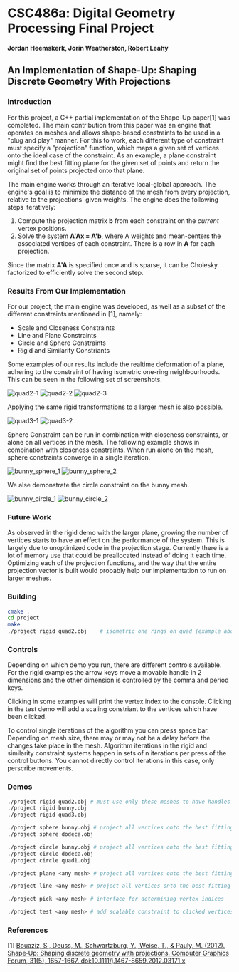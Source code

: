 # CSC486a: Digital Geometry Processing Final Project
**Jordan Heemskerk, Jorin Weatherston, Robert Leahy**
## An Implementation of Shape-Up: Shaping Discrete Geometry With Projections

### Introduction
For this project, a C++ partial implementation of the Shape-Up paper[1] was completed. The main contribution from this paper was an engine that operates on meshes and allows shape-based constraints to be used in a "plug and play" manner. For this to work, each different type of constraint must specify a "projection" function, which maps a given set of vertices onto the ideal case of the constraint. As an example, a plane constraint might find the best fitting plane for the given set of points and return the original set of points projected onto that plane. 

The main engine works through an iterative local-global approach. The engine's goal is to minimize the distance of the mesh from every projection, relative to the projections' given weights. The engine does the following steps iteratively:
 1. Compute the projection matrix **b** from each constraint on the *current* vertex positions.
 2. Solve the system **A'Ax = A'b**, where A weights and mean-centers the associated vertices of each constraint. There is a row in **A** for each projection. 

Since the matrix **A'A** is specified once and is sparse, it can be Cholesky factorized to efficiently solve the second step.

### Results From Our Implementation
For our project, the main engine was developed, as well as a subset of the different constraints mentioned in [1], namely:
* Scale and Closeness Constraints
* Line and Plane Constraints
* Circle and Sphere Constraints
* Rigid and Similarity Constriants

Some examples of our results include the realtime deformation of a plane, adhering to the constraint of having isometric one-ring neighbourhoods. This can be seen in the following set of screenshots.

![quad2-1](https://github.com/jordan-heemskerk/dgp-project/blob/project/project/examples/quad2-1.png "quad2-1")
![quad2-2](https://github.com/jordan-heemskerk/dgp-project/blob/project/project/examples/quad2-2.png "quad2-2")
![quad2-3](https://github.com/jordan-heemskerk/dgp-project/blob/project/project/examples/quad2-3.png "quad2-3")

Applying the same rigid transformations to a larger mesh is also possible. 

![quad3-1](https://github.com/jordan-heemskerk/dgp-project/blob/project/project/examples/quad3-1.png "quad3-1")
![quad3-2](https://github.com/jordan-heemskerk/dgp-project/blob/project/project/examples/quad3-2.png "quad3-2")

Sphere Constraint can be run in combination with closeness constraints, or alone on all vertices in the mesh. The following example shows in combination with closeness constraints. When run alone on the mesh, sphere constraints converge in a single iteration. 

![bunny_sphere_1](https://github.com/jordan-heemskerk/dgp-project/blob/project/project/examples/bunny_sphere_1.png "bunny_sphere_1")
![bunny_sphere_2](https://github.com/jordan-heemskerk/dgp-project/blob/project/project/examples/bunny_sphere_2.png "bunny_sphere_2")

We alse demonstrate the circle constraint on the bunny mesh.

![bunny_circle_1](https://github.com/jordan-heemskerk/dgp-project/blob/project/project/examples/bunny_circle_1.png "bunny_circle_1")
![bunny_circle_2](https://github.com/jordan-heemskerk/dgp-project/blob/project/project/examples/bunny_circle_2.png "bunny_circle_2")


### Future Work
As observed in the rigid demo with the larger plane, growing the number of vertices starts to have an effect on the performance of the system. This is largely due to unoptimized code in the projection stage. Currently there is a lot of memory use that could be preallocated instead of doing it each time. Optimizing each of the projection functions, and the way that the entire projection vector is built would probably help our implementation to run on larger meshes.

### Building

```bash
cmake .
cd project
make
./project rigid quad2.obj    # isometric one rings on quad (example above)
```

### Controls

Depending on which demo you run, there are different controls available. For the rigid examples the arrow keys move a movable handle in 2 dimensions and the other dimension is controlled by the comma and period keys. 

Clicking in some examples will print the vertex index to the console. Clicking in the test demo will add a scaling constriant to the vertices which have been clicked.

To control single iterations of the algorithm you can press space bar. Depending on mesh size, there may or may not be a delay before the changes take place in the mesh. Algorithm iterations in the rigid and similarity constraint systems happen in sets of n iterations per press of the control buttons. You cannot directly control iterations in this case, only perscribe movements. 

### Demos

```bash
./project rigid quad2.obj # must use only these meshes to have handles defined
./project rigid bunny.obj
./project rigid quad3.obj

./project sphere bunny.obj # project all vertices onto the best fitting sphere
./project sphere dodeca.obj 

./project circle bunny.obj # project all vertices onto the best fitting circle
./project circle dodeca.obj
./project circle quad1.obj 

./project plane <any mesh> # project all vertices onto the best fitting plane

./project line <any mesh> # project all vertices onto the best fitting line

./project pick <any mesh> # interface for determining vertex indices

./project test <any mesh> # add scalable constraint to clicked vertices (closeness on all others)
```


### References
[1] [Bouaziz, S., Deuss, M., Schwartzburg, Y., Weise, T., & Pauly, M. (2012). Shape‐Up: Shaping discrete geometry with projections. Computer Graphics Forum, 31(5), 1657-1667. doi:10.1111/j.1467-8659.2012.03171.x](http://lgg.epfl.ch/publications/2012/shapeup/index.php)
